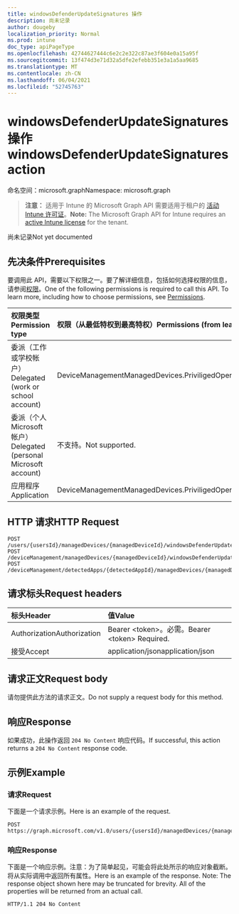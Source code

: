 ```yaml
---
title: windowsDefenderUpdateSignatures 操作
description: 尚未记录
author: dougeby
localization_priority: Normal
ms.prod: intune
doc_type: apiPageType
ms.openlocfilehash: 42744627444c6e2c2e322c87ae3f604e0a15a95f
ms.sourcegitcommit: 13f474d3e71d32a5dfe2efebb351e3a1a5aa9685
ms.translationtype: MT
ms.contentlocale: zh-CN
ms.lasthandoff: 06/04/2021
ms.locfileid: "52745763"
---
```

# <a name="windowsdefenderupdatesignatures-action"></a><span data-ttu-id="6af30-103">windowsDefenderUpdateSignatures 操作</span><span class="sxs-lookup"><span data-stu-id="6af30-103">windowsDefenderUpdateSignatures action</span></span>

<span data-ttu-id="6af30-104">命名空间：microsoft.graph</span><span class="sxs-lookup"><span data-stu-id="6af30-104">Namespace: microsoft.graph</span></span>

> <span data-ttu-id="6af30-105">**注意：** 适用于 Intune 的 Microsoft Graph API 需要适用于租户的 [活动 Intune 许可证](https://go.microsoft.com/fwlink/?linkid=839381)。</span><span class="sxs-lookup"><span data-stu-id="6af30-105">**Note:** The Microsoft Graph API for Intune requires an [active Intune license](https://go.microsoft.com/fwlink/?linkid=839381) for the tenant.</span></span>

<span data-ttu-id="6af30-106">尚未记录</span><span class="sxs-lookup"><span data-stu-id="6af30-106">Not yet documented</span></span>

## <a name="prerequisites"></a><span data-ttu-id="6af30-107">先决条件</span><span class="sxs-lookup"><span data-stu-id="6af30-107">Prerequisites</span></span>
<span data-ttu-id="6af30-p101">要调用此 API，需要以下权限之一。要了解详细信息，包括如何选择权限的信息，请参阅[权限](/graph/permissions-reference)。</span><span class="sxs-lookup"><span data-stu-id="6af30-p101">One of the following permissions is required to call this API. To learn more, including how to choose permissions, see [Permissions](/graph/permissions-reference).</span></span>

|<span data-ttu-id="6af30-110">权限类型</span><span class="sxs-lookup"><span data-stu-id="6af30-110">Permission type</span></span>|<span data-ttu-id="6af30-111">权限（从最低特权到最高特权）</span><span class="sxs-lookup"><span data-stu-id="6af30-111">Permissions (from least to most privileged)</span></span>|
|:---|:---|
|<span data-ttu-id="6af30-112">委派（工作或学校帐户）</span><span class="sxs-lookup"><span data-stu-id="6af30-112">Delegated (work or school account)</span></span>|<span data-ttu-id="6af30-113">DeviceManagementManagedDevices.PriviligedOperation.All</span><span class="sxs-lookup"><span data-stu-id="6af30-113">DeviceManagementManagedDevices.PriviligedOperation.All</span></span>|
|<span data-ttu-id="6af30-114">委派（个人 Microsoft 帐户）</span><span class="sxs-lookup"><span data-stu-id="6af30-114">Delegated (personal Microsoft account)</span></span>|<span data-ttu-id="6af30-115">不支持。</span><span class="sxs-lookup"><span data-stu-id="6af30-115">Not supported.</span></span>|
|<span data-ttu-id="6af30-116">应用程序</span><span class="sxs-lookup"><span data-stu-id="6af30-116">Application</span></span>|<span data-ttu-id="6af30-117">DeviceManagementManagedDevices.PriviligedOperation.All</span><span class="sxs-lookup"><span data-stu-id="6af30-117">DeviceManagementManagedDevices.PriviligedOperation.All</span></span>|

## <a name="http-request"></a><span data-ttu-id="6af30-118">HTTP 请求</span><span class="sxs-lookup"><span data-stu-id="6af30-118">HTTP Request</span></span>
<!-- {
  "blockType": "ignored"
}
-->
``` http
POST /users/{usersId}/managedDevices/{managedDeviceId}/windowsDefenderUpdateSignatures
POST /deviceManagement/managedDevices/{managedDeviceId}/windowsDefenderUpdateSignatures
POST /deviceManagement/detectedApps/{detectedAppId}/managedDevices/{managedDeviceId}/windowsDefenderUpdateSignatures
```

## <a name="request-headers"></a><span data-ttu-id="6af30-119">请求标头</span><span class="sxs-lookup"><span data-stu-id="6af30-119">Request headers</span></span>
|<span data-ttu-id="6af30-120">标头</span><span class="sxs-lookup"><span data-stu-id="6af30-120">Header</span></span>|<span data-ttu-id="6af30-121">值</span><span class="sxs-lookup"><span data-stu-id="6af30-121">Value</span></span>|
|:---|:---|
|<span data-ttu-id="6af30-122">Authorization</span><span class="sxs-lookup"><span data-stu-id="6af30-122">Authorization</span></span>|<span data-ttu-id="6af30-123">Bearer &lt;token&gt;。必需。</span><span class="sxs-lookup"><span data-stu-id="6af30-123">Bearer &lt;token&gt; Required.</span></span>|
|<span data-ttu-id="6af30-124">接受</span><span class="sxs-lookup"><span data-stu-id="6af30-124">Accept</span></span>|<span data-ttu-id="6af30-125">application/json</span><span class="sxs-lookup"><span data-stu-id="6af30-125">application/json</span></span>|

## <a name="request-body"></a><span data-ttu-id="6af30-126">请求正文</span><span class="sxs-lookup"><span data-stu-id="6af30-126">Request body</span></span>
<span data-ttu-id="6af30-127">请勿提供此方法的请求正文。</span><span class="sxs-lookup"><span data-stu-id="6af30-127">Do not supply a request body for this method.</span></span>

## <a name="response"></a><span data-ttu-id="6af30-128">响应</span><span class="sxs-lookup"><span data-stu-id="6af30-128">Response</span></span>
<span data-ttu-id="6af30-129">如果成功，此操作返回 `204 No Content` 响应代码。</span><span class="sxs-lookup"><span data-stu-id="6af30-129">If successful, this action returns a `204 No Content` response code.</span></span>

## <a name="example"></a><span data-ttu-id="6af30-130">示例</span><span class="sxs-lookup"><span data-stu-id="6af30-130">Example</span></span>

### <a name="request"></a><span data-ttu-id="6af30-131">请求</span><span class="sxs-lookup"><span data-stu-id="6af30-131">Request</span></span>
<span data-ttu-id="6af30-132">下面是一个请求示例。</span><span class="sxs-lookup"><span data-stu-id="6af30-132">Here is an example of the request.</span></span>
``` http
POST https://graph.microsoft.com/v1.0/users/{usersId}/managedDevices/{managedDeviceId}/windowsDefenderUpdateSignatures
```

### <a name="response"></a><span data-ttu-id="6af30-133">响应</span><span class="sxs-lookup"><span data-stu-id="6af30-133">Response</span></span>
<span data-ttu-id="6af30-p102">下面是一个响应示例。注意：为了简单起见，可能会将此处所示的响应对象截断。将从实际调用中返回所有属性。</span><span class="sxs-lookup"><span data-stu-id="6af30-p102">Here is an example of the response. Note: The response object shown here may be truncated for brevity. All of the properties will be returned from an actual call.</span></span>
``` http
HTTP/1.1 204 No Content
```




